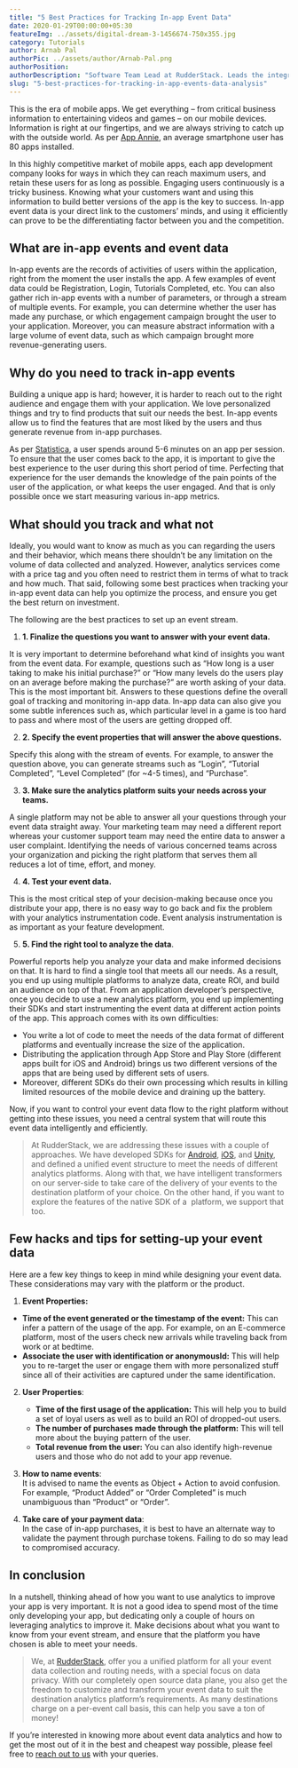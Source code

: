 ```yaml
---
title: "5 Best Practices for Tracking In-app Event Data"
date: 2020-01-29T00:00:00+05:30
featureImg: ../assets/digital-dream-3-1456674-750x355.jpg
category: Tutorials
author: Arnab Pal
authorPic: ../assets/author/Arnab-Pal.png
authorPosition: 
authorDescription: "Software Team Lead at RudderStack. Leads the integrations team, and specializes in Java and Android development."
slug: "5-best-practices-for-tracking-in-app-events-data-analysis"
---
```

This is the era of mobile apps. We get everything – from critical business information to entertaining videos and games – on our mobile devices. Information is right at our fingertips, and we are always striving to catch up with the outside world. As per [App Annie](https://www.appannie.com/en/insights/market-data/app-annie-2017-retrospective/), an average smartphone user has 80 apps installed.

In this highly competitive market of mobile apps, each app development company looks for ways in which they can reach maximum users, and retain these users for as long as possible. Engaging users continuously is a tricky business. Knowing what your customers want and using this information to build better versions of the app is the key to success. In-app event data is your direct link to the customers’ minds, and using it efficiently can prove to be the differentiating factor between you and the competition.  

What are in-app events and event data
-------------------------------------

In-app events are the records of activities of users within the application, right from the moment the user installs the app. A few examples of event data could be Registration, Login, Tutorials Completed, etc. You can also gather rich in-app events with a number of parameters, or through a stream of multiple events. For example, you can determine whether the user has made any purchase, or which engagement campaign brought the user to your application. Moreover, you can measure abstract information with a large volume of event data, such as which campaign brought more revenue-generating users.

Why do you need to track in-app events
--------------------------------------

Building a unique app is hard; however, it is harder to reach out to the right audience and engage them with your application. We love personalized things and try to find products that suit our needs the best. In-app events allow us to find the features that are most liked by the users and thus generate revenue from in-app purchases. 

As per [Statistica](https://www.statista.com/statistics/202485/average-in-app-session-durations-operating-systems-worldwide/), a user spends around 5-6 minutes on an app per session. To ensure that the user comes back to the app, it is important to give the best experience to the user during this short period of time. Perfecting that experience for the user demands the knowledge of the pain points of the user of the application, or what keeps the user engaged. And that is only possible once we start measuring various in-app metrics.   

What should you track and what not
----------------------------------

Ideally, you would want to know as much as you can regarding the users and their behavior, which means there shouldn’t be any limitation on the volume of data collected and analyzed. However, analytics services come with a price tag and you often need to restrict them in terms of what to track and how much. That said, following some best practices when tracking your in-app event data can help you optimize the process, and ensure you get the best return on investment.

The following are the best practices to set up an event stream.  

1.  **1\. Finalize the questions you want to answer with your event data.** 

It is very important to determine beforehand what kind of insights you want from the event data. For example, questions such as “How long is a user taking to make his initial purchase?” or “How many levels do the users play on an average before making the purchase?” are worth asking of your data. This is the most important bit. Answers to these questions define the overall goal of tracking and monitoring in-app data. In-app data can also give you some subtle inferences such as, which particular level in a game is too hard to pass and where most of the users are getting dropped off.   

2.  **2\. Specify the event properties that will answer the above questions.**

Specify this along with the stream of events. For example, to answer the question above, you can generate streams such as “Login”, “Tutorial Completed”, “Level Completed” (for ~4-5 times), and “Purchase”.  

3.  **3\. Make sure the analytics platform suits your needs across your teams.** 

A single platform may not be able to answer all your questions through your event data straight away. Your marketing team may need a different report whereas your customer support team may need the entire data to answer a user complaint. Identifying the needs of various concerned teams across your organization and picking the right platform that serves them all reduces a lot of time, effort, and money.  

4.  **4\. Test your event data.** 

This is the most critical step of your decision-making because once you distribute your app, there is no easy way to go back and fix the problem with your analytics instrumentation code. Event analysis instrumentation is as important as your feature development.  

5.  **5\. Find the right tool to analyze the data**.

Powerful reports help you analyze your data and make informed decisions on that. It is hard to find a single tool that meets all our needs. As a result, you end up using multiple platforms to analyze data, create ROI, and build an audience on top of that. From an application developer’s perspective, once you decide to use a new analytics platform, you end up implementing their SDKs and start instrumenting the event data at different action points of the app. This approach comes with its own difficulties:

*   You write a lot of code to meet the needs of the data format of different platforms and eventually increase the size of the application.
*   Distributing the application through App Store and Play Store (different apps built for iOS and Android) brings us two different versions of the apps that are being used by different sets of users.
*   Moreover, different SDKs do their own processing which results in killing limited resources of the mobile device and draining up the battery. 

Now, if you want to control your event data flow to the right platform without getting into these issues, you need a central system that will route this event data intelligently and efficiently. 

> At RudderStack, we are addressing these issues with a couple of approaches. We have developed SDKs for [Android](https://docs.rudderstack.com/sdk-integration-guide/getting-started-with-android-sdk), [iOS](https://docs.rudderstack.com/sdk-integration-guide/getting-started-with-ios-sdk), and [Unity](https://docs.rudderstack.com/sdk-integration-guide/getting-started-with-unity-sdk), and defined a unified event structure to meet the needs of different analytics platforms. Along with that, we have intelligent transformers on our server-side to take care of the delivery of your events to the destination platform of your choice. On the other hand, if you want to explore the features of the native SDK of a  platform, we support that too.

Few hacks and tips for setting-up your event data
-------------------------------------------------

Here are a few key things to keep in mind while designing your event data. These considerations may vary with the platform or the product.  

1.  **Event Properties:**

*   **Time of the event generated or the timestamp of the event:** This can infer a pattern of the usage of the app. For example, on an E-commerce platform, most of the users check new arrivals while traveling back from work or at bedtime. 
*   **Associate the user with identification or anonymousId:** This will help you to re-target the user or engage them with more personalized stuff since all of their activities are captured under the same identification.

2.  **User Properties**:
    *   **Time of the first usage of the application:** This will help you to build a set of loyal users as well as to build an ROI of dropped-out users.
    *   **The number of purchases made through the platform:** This will tell more about the buying pattern of the user.
    *   **Total revenue from the user:** You can also identify high-revenue users and those who do not add to your app revenue.  
        
3.  **How to name events**:  
    It is advised to name the events as Object + Action to avoid confusion. For example, “Product Added” or “Order Completed” is much unambiguous than “Product” or “Order”.  
      
    
4.  **Take care of your payment data**:  
    In the case of in-app purchases, it is best to have an alternate way to validate the payment through purchase tokens. Failing to do so may lead to compromised accuracy.

In conclusion
-------------

In a nutshell, thinking ahead of how you want to use analytics to improve your app is very important. It is not a good idea to spend most of the time only developing your app, but dedicating only a couple of hours on leveraging analytics to improve it. Make decisions about what you want to know from your event stream, and ensure that the platform you have chosen is able to meet your needs.

> We, at [RudderStack](https://rudderstack.com/), offer you a unified platform for all your event data collection and routing needs, with a special focus on data privacy. With our completely open source data plane, you also get the freedom to customize and transform your event data to suit the destination analytics platform’s requirements. As many destinations charge on a per-event call basis, this can help you save a ton of money!

If you’re interested in knowing more about event data analytics and how to get the most out of it in the best and cheapest way possible, please feel free to [reach out to us](https://rudderstack.com/contact/) with your queries.
